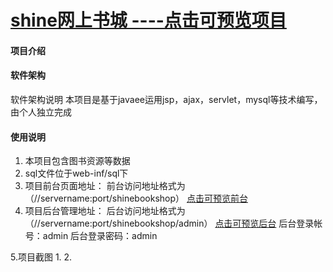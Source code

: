 
# [shine网上书城 ----点击可预览项目](http://www.brillised.top:8888/shinebookshop)


#### 项目介绍
#### 软件架构
软件架构说明
    本项目是基于javaee运用jsp，ajax，servlet，mysql等技术编写，由个人独立完成

#### 使用说明

1. 本项目包含图书资源等数据
2. sql文件位于web-inf/sql下
3. 项目前台页面地址：
    前台访问地址格式为（//servername:port/shinebookshop）
    [点击可预览前台](http://www.brillised.top:8888/shinebookshop)
4. 项目后台管理地址：
    后台访问地址格式为（//servername:port/shinebookshop/admin）
    [点击可预览后台](http://www.brillised.top:8888/shinebookshop/admin)
    后台登录帐号：admin
    后台登录密码：admin

5.项目截图
1.
2.


